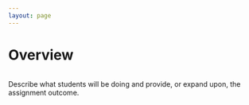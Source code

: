 ```yaml
---
layout: page
---
```


# Overview

<img class="overview-image" src="">

Describe what students will be doing and provide, or expand upon, the assignment outcome.

<!-- Pull in repostitory-scope variables from _data/page.yml -->
